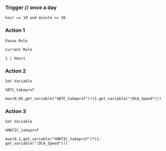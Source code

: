 ### Trigger   // once a day
```
hour == 10 and minute == 30
```
### Action 1
```
Pause Rule
```
```
Current Rule
```
```
1 | Hours
```
### Action 2
```
Set Variable
```
```
%BTC_takeprof
```
```
max(0.05,get_variable("%BTC_takeprof")*(1-get_variable("!DCA_Speed")))
```
### Action 3
```
Set Variable
```
```
%MATIC_takeprof
```
```
max(0.1,get_variable("%MATIC_takeprof")*(1-get_variable("!DCA_Speed")))
```